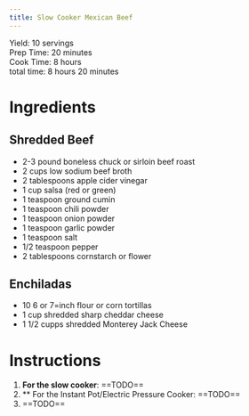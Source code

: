 ```yaml
---
title: Slow Cooker Mexican Beef
---
```

Yield: 10 servings<br>
Prep Time: 20 minutes<br>
Cook Time: 8 hours<br>
total time: 8 hours 20 minutes<br>

# Ingredients
## Shredded Beef
- 2-3 pound boneless chuck or sirloin beef roast
- 2 cups low sodium beef broth
- 2 tablespoons apple cider vinegar
- 1 cup salsa (red or green)
- 1 teaspoon ground cumin
- 1 teaspoon chili powder
- 1 teaspoon onion powder
- 1 teaspoon garlic powder
- 1 teaspoon salt
- 1/2 teaspoon pepper
- 2 tablespoons cornstarch or flower

## Enchiladas
- 10 6 or 7=inch flour or corn tortillas
- 1 cup shredded sharp cheddar cheese
- 1 1/2 cupps shredded Monterey Jack Cheese

# Instructions
1. **For the slow cooker**: ==TODO==
2. ** For the Instant Pot/Electric Pressure Cooker: ==TODO==
3. ==TODO==
